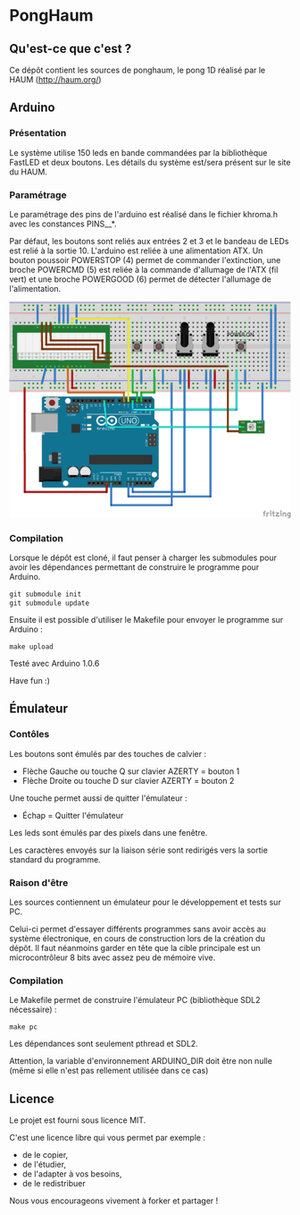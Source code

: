 # PongHaum

## Qu'est-ce que c'est ?

Ce dépôt contient les sources de ponghaum, le pong 1D réalisé par le HAUM (http://haum.org/)

## Arduino

### Présentation

Le système utilise 150 leds en bande commandées par la bibliothèque FastLED et deux boutons. Les détails du système est/sera présent sur le site du HAUM.

### Paramétrage

Le paramétrage des pins de l'arduino est réalisé dans le fichier khroma.h avec les constances PINS__*.

Par défaut, les boutons sont reliés aux entrées 2 et 3 et le bandeau de LEDs est relié à la sortie 10.
L'arduino est reliée à une alimentation ATX. Un bouton poussoir POWERSTOP (4) permet de commander l'extinction, une broche POWERCMD (5) est reliée à la commande d'allumage de l'ATX (fil vert) et une broche POWERGOOD (6) permet de détecter l'allumage de l'alimentation.

![Schéma Fritzing](pong_bb.jpg)

### Compilation

Lorsque le dépôt est cloné, il faut penser à charger les submodules pour avoir les dépendances permettant de construire le programme pour Arduino.

```
git submodule init
git submodule update
```

Ensuite il est possible d'utiliser le Makefile pour envoyer le programme sur Arduino :

```
make upload
```

Testé avec Arduino 1.0.6

Have fun :)

## Émulateur

### Contôles

Les boutons sont émulés par des touches de calvier :

 - Flèche Gauche ou touche Q sur clavier AZERTY = bouton 1
 - Flèche Droite ou touche D sur clavier AZERTY = bouton 2

Une touche permet aussi de quitter l'émulateur :

 - Échap = Quitter l'émulateur

Les leds sont émulés par des pixels dans une fenêtre.

Les caractères envoyés sur la liaison série sont redirigés vers la sortie standard du programme.

### Raison d'être

Les sources contiennent un émulateur pour le développement et tests sur PC.

Celui-ci permet d'essayer différents programmes sans avoir accès au système électronique, en cours de construction lors de la création du dépôt.
Il faut néanmoins garder en tête que la cible principale est un microcontrôleur 8 bits avec assez peu de mémoire vive.

### Compilation

Le Makefile permet de construire l'émulateur PC (bibliothèque SDL2 nécessaire) :

```
make pc
```

Les dépendances sont seulement pthread et SDL2.

Attention, la variable d'environnement ARDUINO_DIR doit être non nulle (même si elle n'est pas rellement utilisée dans ce cas)

## Licence

Le projet est fourni sous licence MIT.

C'est une licence libre qui vous permet par exemple :
 - de le copier,
 - de l'étudier,
 - de l'adapter à vos besoins,
 - de le redistribuer

Nous vous encourageons vivement à forker et partager !
